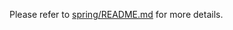 Please refer to [spring/README.md](https://github.com/Azure/azure-sdk-for-java/tree/main/sdk/spring/README.md) for more details.
